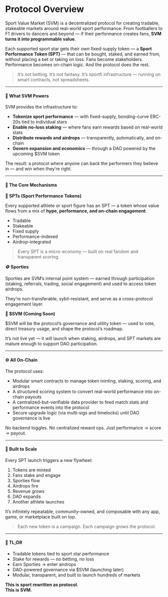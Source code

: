 # Protocol Overview

Sport Value Market (SVM) is a decentralized protocol for creating tradable, stakeable markets around real-world sport performance. From footballers to F1 drivers to dancers and beyond — if their performance creates fans, **SVM turns it into programmable value**.

Each supported sport star gets their own fixed-supply token — a **Sport Performance Token (SPT)** — that can be bought, staked, and earned from, without placing a bet or taking on loss. Fans become stakeholders. Performance becomes on-chain logic. And the protocol does the rest.

> It’s not betting. It’s not fantasy. It’s sportfi infrastructure — running on smart contracts, not spreadsheets.

***

#### 🧩 What SVM Powers

SVM provides the infrastructure to:

* **Tokenize sport performance** — with fixed-supply, bonding-curve ERC-20s tied to individual stars
* **Enable no-loss staking** — where fans earn rewards based on real-world stats
* **Distribute rewards and airdrops** — transparently, automatically, and on-chain
* **Govern expansion and economics** — through a DAO powered by the upcoming $SVM token

The result: a protocol where anyone can back the performers they believe in — and win when they’re right.

***

#### 🔁 The Core Mechanisms

**🏅 SPTs (Sport Performance Tokens)**

Every supported athlete or sport figure has an SPT — a token whose value flows from a mix of **hype, performance, and on-chain engagement**.

* Tradable
* Stakeable
* Fixed supply
* Performance-indexed
* Airdrop-integrated

> Every SPT is a micro-economy — built on real fandom and transparent scoring.

**🪙 Sporties**

Sporties are SVM’s internal point system — earned through participation (staking, referrals, trading, social engagement) and used to access token airdrops.

They’re non-transferable, sybil-resistant, and serve as a cross-protocol engagement layer.

**🧠 $SVM (Coming Soon)**

$SVM will be the protocol’s governance and utility token — used to vote, direct treasury usage, and shape the protocol’s roadmap.

It’s not live yet — it will launch when staking, airdrops, and SPT markets are mature enough to support DAO participation.

***

#### ⚙️ All On-Chain

The protocol uses:

* Modular smart contracts to manage token minting, staking, scoring, and airdrops
* A structured scoring system to convert real-world performance into on-chain payouts
* A centralized-but-verifiable data provider to feed match stats and performance events into the protocol
* Secure upgrade logic (via multi-sigs and timelocks) until DAO governance is live

No backend toggles. No centralized reward ops. Just performance → score → payout.

***

#### 🧱 Built to Scale

Every SPT launch triggers a new flywheel:

1. Tokens are minted
2. Fans stake and engage
3. Sporties flow
4. Airdrops fire
5. Revenue grows
6. DAO expands
7. Another athlete launches

It’s infinitely repeatable, community-owned, and composable with any app, game, or marketplace built on top.

> Each new token is a campaign. Each campaign grows the protocol.

***

#### 🏁 TL;DR

* Tradable tokens tied to sport star performance
* Stake for rewards — no betting, no loss
* Earn Sporties → enter airdrops
* DAO-powered governance via $SVM (launching later)
* Modular, transparent, and built to launch hundreds of markets

**This is sport rewritten as protocol.**\
**This is SVM.**
